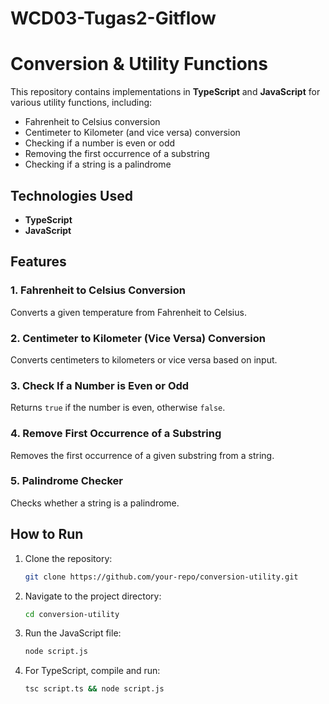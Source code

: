 # WCD03-Tugas2-Gitflow
 
# Conversion & Utility Functions

This repository contains implementations in **TypeScript** and **JavaScript** for various utility functions, including:
- Fahrenheit to Celsius conversion
- Centimeter to Kilometer (and vice versa) conversion
- Checking if a number is even or odd
- Removing the first occurrence of a substring
- Checking if a string is a palindrome

## Technologies Used
- **TypeScript**
- **JavaScript**

## Features
### 1. Fahrenheit to Celsius Conversion
Converts a given temperature from Fahrenheit to Celsius.

### 2. Centimeter to Kilometer (Vice Versa) Conversion
Converts centimeters to kilometers or vice versa based on input.

### 3. Check If a Number is Even or Odd
Returns `true` if the number is even, otherwise `false`.


### 4. Remove First Occurrence of a Substring
Removes the first occurrence of a given substring from a string.

### 5. Palindrome Checker
Checks whether a string is a palindrome.

## How to Run
1. Clone the repository:
   ```sh
   git clone https://github.com/your-repo/conversion-utility.git
   ```
2. Navigate to the project directory:
   ```sh
   cd conversion-utility
   ```
3. Run the JavaScript file:
   ```sh
   node script.js
   ```
4. For TypeScript, compile and run:
   ```sh
   tsc script.ts && node script.js
   ```
